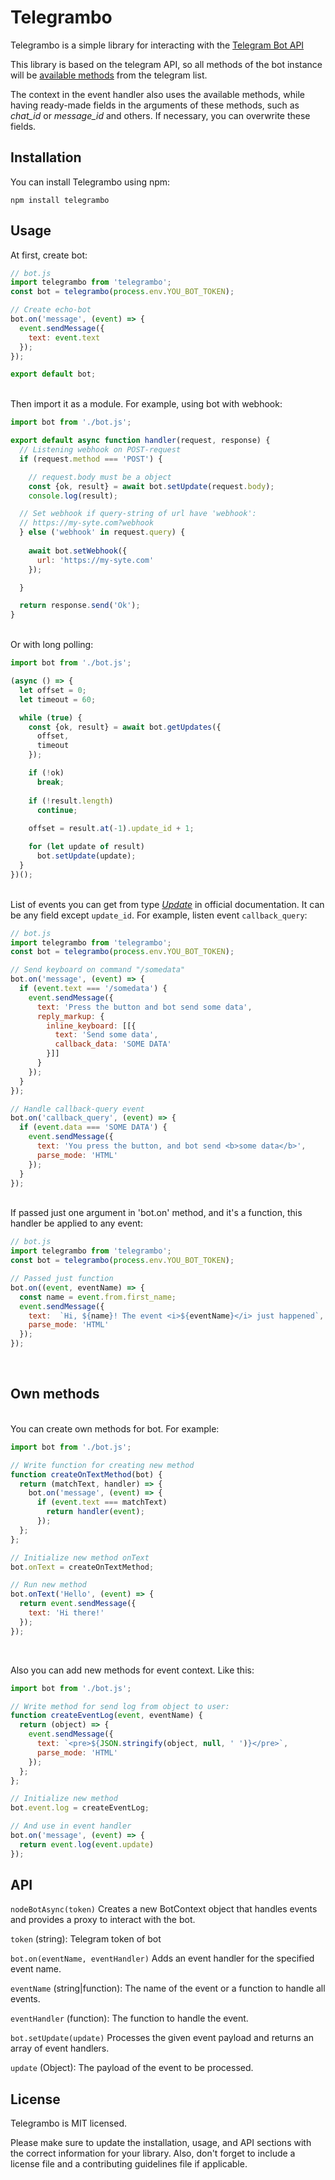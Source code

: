 # Telegrambo

Telegrambo is a simple library for interacting with the [Telegram Bot API](https://core.telegram.org/bots/api)

This library is based on the telegram API, so all methods of the bot instance will be [available methods](https://core.telegram.org/bots/api#available-methods) from the telegram list.

The context in the event handler also uses the available methods, while having ready-made fields in the arguments of these methods, such as *chat_id* or *message_id* and others. If necessary, you can overwrite these fields.

## Installation

You can install Telegrambo using npm:

`npm install telegrambo`

## Usage

At first, create bot:
```js
// bot.js
import telegrambo from 'telegrambo';
const bot = telegrambo(process.env.YOU_BOT_TOKEN);

// Create echo-bot
bot.on('message', (event) => {
  event.sendMessage({
    text: event.text
  });
});

export default bot;
```

<br>Then import it as a module. For example, using bot with webhook:

```js
import bot from './bot.js';

export default async function handler(request, response) {
  // Listening webhook on POST-request
  if (request.method === 'POST') {

    // request.body must be a object
    const {ok, result} = await bot.setUpdate(request.body);
    console.log(result);

  // Set webhook if query-string of url have 'webhook':
  // https://my-syte.com?webhook
  } else ('webhook' in request.query) {
    
    await bot.setWebhook({
      url: 'https://my-syte.com'
    });

  }

  return response.send('Ok');
}
```
<br>Or with long polling:

```js
import bot from './bot.js';

(async () => {
  let offset = 0;
  let timeout = 60;

  while (true) {
    const {ok, result} = await bot.getUpdates({
      offset,
      timeout
    });

    if (!ok)
      break;
    
    if (!result.length)
      continue;
    
    offset = result.at(-1).update_id + 1;

    for (let update of result)
      bot.setUpdate(update);
  }
})();

```



<br>List of events you can get from type [_Update_](https://core.telegram.org/bots/api#update) in official documentation. It can be any field except `update_id`. For example, listen event `callback_query`:

```js
// bot.js
import telegrambo from 'telegrambo';
const bot = telegrambo(process.env.YOU_BOT_TOKEN);

// Send keyboard on command "/somedata"
bot.on('message', (event) => {
  if (event.text === '/somedata') {
    event.sendMessage({
      text: 'Press the button and bot send some data',
      reply_markup: {
        inline_keyboard: [[{
          text: 'Send some data',
          callback_data: 'SOME DATA'
        }]]
      }
    });
  }
});

// Handle callback-query event
bot.on('callback_query', (event) => {
  if (event.data === 'SOME DATA') {
    event.sendMessage({
      text: 'You press the button, and bot send <b>some data</b>',
      parse_mode: 'HTML'
    });
  }
});
```

<br>If passed just one argument in 'bot.on' method, and it's a function, this handler be applied to any event:

```js
// bot.js
import telegrambo from 'telegrambo';
const bot = telegrambo(process.env.YOU_BOT_TOKEN);

// Passed just function
bot.on((event, eventName) => {
  const name = event.from.first_name;
  event.sendMessage({
    text:  `Hi, ${name}! The event <i>${eventName}</i> just happened`,
    parse_mode: 'HTML'
  });
});
```
<br>

## Own methods

<br>You can create own methods for bot. For example:

```js
import bot from './bot.js';

// Write function for creating new method
function createOnTextMethod(bot) {
  return (matchText, handler) => {
    bot.on('message', (event) => {
      if (event.text === matchText)
        return handler(event);
      });
  };
};

// Initialize new method onText
bot.onText = createOnTextMethod;

// Run new method
bot.onText('Hello', (event) => {
  return event.sendMessage({
    text: 'Hi there!'
  });
});
```
<br>

Also you can add new methods for event context. Like this:

```js
import bot from './bot.js';

// Write method for send log from object to user:
function createEventLog(event, eventName) {
  return (object) => {
    event.sendMessage({
      text: `<pre>${JSON.stringify(object, null, ' ')}</pre>`,
      parse_mode: 'HTML'
    });
  };
};

// Initialize new method
bot.event.log = createEventLog;

// And use in event handler
bot.on('message', (event) => {
  return event.log(event.update)
});

```

## API


`nodeBotAsync(token)`
Creates a new BotContext object that handles events and provides a proxy to interact with the bot.

`token` (string): Telegram token of bot

`bot.on(eventName, eventHandler)`
Adds an event handler for the specified event name.

`eventName` (string|function): The name of the event or a function to handle all events.

`eventHandler` (function): The function to handle the event.

`bot.setUpdate(update)`
Processes the given event payload and returns an array of event handlers.

`update` (Object): The payload of the event to be processed.


## License
Telegrambo is MIT licensed.

Please make sure to update the installation, usage, and API sections with the correct information for your library. Also, don't forget to include a license file and a contributing guidelines file if applicable.